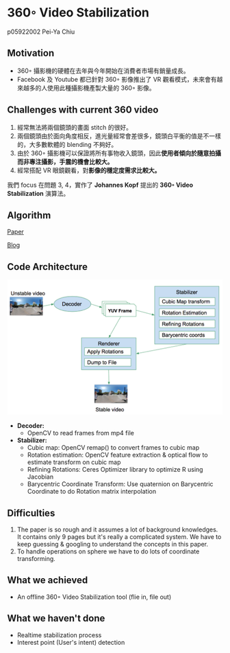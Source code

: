 360◦ Video Stabilization
==
p05922002 Pei-Ya Chiu



Motivation
--

- 360◦ 攝影機的硬體在去年與今年開始在消費者市場有銷量成長。
- Facebook 及 Youtube 都已針對 360◦ 影像推出了 VR 觀看模式，未來會有越來越多的人使用此種攝影機產製大量的 360◦ 影像。

Challenges with current 360 video
-- 

1. 經常無法將兩個鏡頭的畫面 stitch 的很好。
2. 兩個鏡頭由於面向角度相反，進光量經常會差很多，鏡頭白平衡的值是不一樣的，大多數軟體的 blending 不夠好。
3.  由於 360◦ 攝影機可以保證將所有事物收入鏡頭，因此**使用者傾向於隨意拍攝而非專注攝影，手震的機會比較大。**
4. 經常搭配 VR 眼鏡觀看，對**影像的穩定度需求比較大。**

我們 focus 在問題 3, 4，實作了 **Johannes Kopf** 提出的 **360◦ Video Stabilization** 演算法。


Algorithm
--
[Paper](http://dl.acm.org/citation.cfm?id=2982405)

[Blog](https://code.facebook.com/posts/697469023742261/360-video-stabilization-a-new-algorithm-for-smoother-360-video-viewing/)


Code Architecture
--

![](architecture.png)

- **Decoder:**
	- OpenCV to read frames from mp4 file
- **Stabilizer:**
   - Cubic map: OpenCV remap() to convert frames to cubic map 
   - Rotation estimation: OpenCV feature extraction & optical flow to estimate transform on cubic map
   - Refining Rotations: Ceres Optimizer library to optimize R using Jacobian
   - Barycentric Coordinate Transform: Use quaternion on Barycentric Coordinate to do Rotation matrix interpolation


Difficulties
-
1. The paper is so rough and it assumes a lot of background knowledges. It contains only 9 pages but it's really a complicated system. We have to keep guessing & googling to understand the concepts in this paper.
2. To handle operations on sphere we have to do lots of coordinate transforming. 

   
   
What we achieved
-
- An offline 360◦ Video Stabilization tool (flie in, file out)


What we haven't done
-
- Realtime stabilization process
- Interest point (User's intent) detection